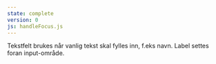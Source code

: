 ```yaml
---
state: complete
version: 0
js: handleFocus.js
---
```

Tekstfelt brukes når vanlig tekst skal fylles inn, f.eks navn. Label settes foran input-område.


